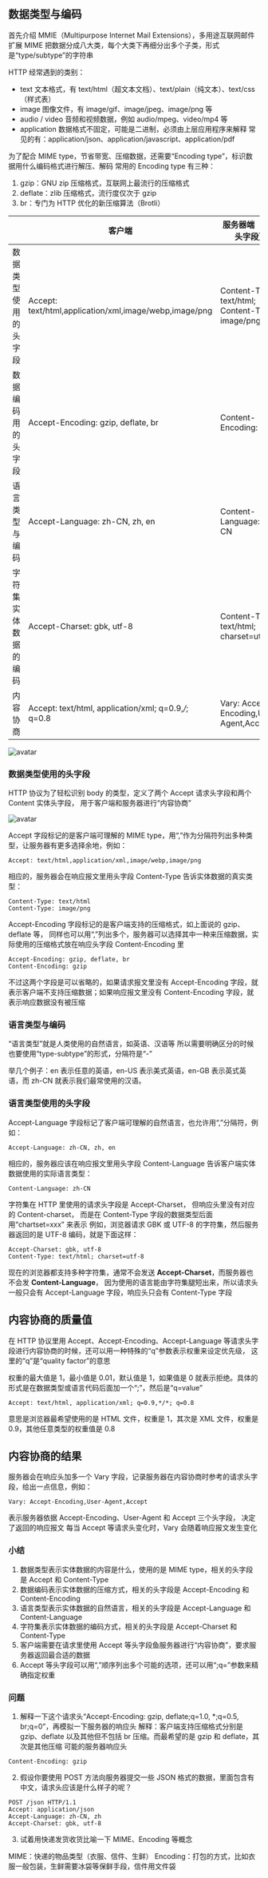 ## 数据类型与编码
首先介绍 MMIE（Multipurpose Internet Mail Extensions），多用途互联网邮件扩展 MIME 把数据分成八大类，每个大类下再细分出多个子类，形式是“type/subtype”的字符串

HTTP 经常遇到的类别：

* text 文本格式，有 text/html（超文本文档）、text/plain（纯文本）、text/css（样式表）
* image 图像文件，有 image/gif、image/jpeg、image/png 等
* audio / video 音频和视频数据，例如 audio/mpeg、video/mp4 等
* application 数据格式不固定，可能是二进制，必须由上层应用程序来解释 常见的有：application/json、application/javascript、application/pdf

为了配合 MIME type，节省带宽、压缩数据，还需要“Encoding type”，标识数据用什么编码格式进行解压、解码 常用的 Encoding type 有三种：

1. gzip：GNU zip 压缩格式，互联网上最流行的压缩格式
2. deflate：zlib 压缩格式，流行度仅次于 gzip
3. br：专门为 HTTP 优化的新压缩算法（Brotli）

|  |  客户端 |  服务器端（响应头字段） |
| --- | --- | --- |
| 数据类型使用的头字段 | Accept: text/html,application/xml,image/webp,image/png | Content-Type: text/html; Content-Type: image/png; |
| 数据编码用的头字段 | Accept-Encoding: gzip, deflate, br |  Content-Encoding: gzip  |
| 语言类型与编码 | Accept-Language: zh-CN, zh, en | Content-Language: zh-CN  |
| 字符集实体数据的编码 | Accept-Charset: gbk, utf-8 | Content-Type: text/html; charset=utf-8 |
| 内容协商 | Accept: text/html, application/xml; q=0.9,*/*; q=0.8 | Vary: Accept-Encoding,User-Agent,Accept |

![avatar](./picture/summary.jpg)

### 数据类型使用的头字段
HTTP 协议为了轻松识别 body 的类型，定义了两个 Accept 请求头字段和两个 Content 实体头字段，
用于客户端和服务器进行“内容协商”

![avatar](./picture/accept.jpg)


Accept 字段标记的是客户端可理解的 MIME type，用“,”作为分隔符列出多种类型，让服务器有更多选择余地，例如：

```http
Accept: text/html,application/xml,image/webp,image/png
```

相应的，服务器会在响应报文里用头字段 Content-Type 告诉实体数据的真实类型：
```http
Content-Type: text/html
Content-Type: image/png
```

Accept-Encoding 字段标记的是客户端支持的压缩格式，如上面说的 gzip、deflate 等，
同样也可以用“,”列出多个，服务器可以选择其中一种来压缩数据，实际使用的压缩格式放在响应头字段 Content-Encoding 里

```http
Accept-Encoding: gzip, deflate, br
Content-Encoding: gzip
```

不过这两个字段是可以省略的，如果请求报文里没有 Accept-Encoding 字段，就表示客户端不支持压缩数据；如果响应报文里没有 Content-Encoding 字段，就表示响应数据没有被压缩

### 语言类型与编码
“语言类型”就是人类使用的自然语言，如英语、汉语等 所以需要明确区分的时候也要使用“type-subtype”的形式，分隔符是“-”

举几个例子：en 表示任意的英语，en-US 表示美式英语，en-GB 表示英式英语，而 zh-CN 就表示我们最常使用的汉语。

### 语言类型使用的头字段
Accept-Language 字段标记了客户端可理解的自然语言，也允许用“,”分隔符，例如：

```http
Accept-Language: zh-CN, zh, en
```

相应的，服务器应该在响应报文里用头字段 Content-Language 告诉客户端实体数据使用的实际语言类型：

```http
Content-Language: zh-CN
```

字符集在 HTTP 里使用的请求头字段是 Accept-Charset，
但响应头里没有对应的 Content-charset，
而是在 Content-Type 字段的数据类型后面用“chartset=xxx” 来表示 
例如，浏览器请求 GBK 或 UTF-8 的字符集，然后服务器返回的是 UTF-8 编码，就是下面这样：

```http
Accept-Charset: gbk, utf-8
Content-Type: text/html; charset=utf-8
```

现在的浏览器都支持多种字符集，通常不会发送 **Accept-Charset**，而服务器也不会发 **Content-Language**，
因为使用的语言能由字符集腿短出来，所以请求头一般只会有 Accept-Language 字段，响应头只会有 Content-Type 字段


## 内容协商的质量值
在 HTTP 协议里用 Accept、Accept-Encoding、Accept-Language 等请求头字段进行内容协商的时候，还可以用一种特殊的“q”参数表示权重来设定优先级，
这里的“q”是“quality factor”的意思

权重的最大值是 1，最小值是 0.01，默认值是 1，如果值是 0 就表示拒绝。具体的形式是在数据类型或语言代码后面加一个“;”，然后是“q=value”

```http
Accept: text/html, application/xml; q=0.9,*/*; q=0.8
```

意思是浏览器最希望使用的是 HTML 文件，权重是 1，其次是 XML 文件，权重是 0.9，其他任意类型的权重值是 0.8


## 内容协商的结果
服务器会在响应头加多一个 Vary 字段，记录服务器在内容协商时参考的请求头字段，给出一点信息，例如：

```http
Vary: Accept-Encoding,User-Agent,Accept
```

表示服务器依据 Accept-Encoding、User-Agent 和 Accept 三个头字段，
决定了返回的响应报文 每当 Accept 等请求头变化时，Vary 会随着响应报文发生变化


### 小结

1. 数据类型表示实体数据的内容是什么，使用的是 MIME type，相关的头字段是 Accept 和 Content-Type
2. 数据编码表示实体数据的压缩方式，相关的头字段是 Accept-Encoding 和 Content-Encoding
3. 语言类型表示实体数据的自然语言，相关的头字段是 Accept-Language 和 Content-Language
4. 字符集表示实体数据的编码方式，相关的头字段是 Accept-Charset 和 Content-Type
5. 客户端需要在请求里使用 Accept 等头字段鱼服务器进行“内容协商”，要求服务器返回最合适的数据
6. Accept 等头字段可以用“,”顺序列出多个可能的选项，还可以用“;q=”参数来精确指定权重

### 问题
1. 解释一下这个请求头“Accept-Encoding: gzip, deflate;q=1.0, *;q=0.5, br;q=0”，再模拟一下服务器的响应头
   解释：客户端支持压缩格式分别是 gzip、deflate 以及其他但不包括 br 压缩。而最希望的是 gzip 和 deflate，其次是其他压缩
   可能的服务器响应头
   
```http
Content-Encoding: gzip
```

2. 假设你要使用 POST 方法向服务器提交一些 JSON 格式的数据，里面包含有中文，请求头应该是什么样子的呢？

```http
POST /json HTTP/1.1
Accept: application/json
Accept-Language: zh-CN, zh
Accept-Charset: gbk, utf-8
```

3. 试着用快递发货收货比喻一下 MIME、Encoding 等概念
   
MIME：快递的物品类型（衣服、信件、生鲜） 
Encoding：打包的方式，比如衣服一般包装，生鲜需要冰袋等保鲜手段，信件用文件袋

